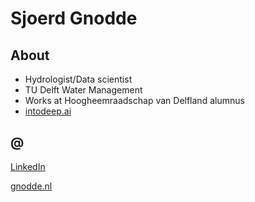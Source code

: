 # Sjoerd Gnodde
## About
- Hydrologist/Data scientist
- TU Delft Water Management
- Works at Hoogheemraadschap van Delfland alumnus
- [intodeep.ai](https://intodeep.ai/)

## @
[LinkedIn](https://www.linkedin.com/in/sjoerdgnodde)

[gnodde.nl](https://gnodde.nl)
